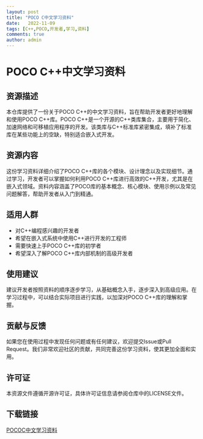 ```yaml
---
layout: post
title: "POCO C中文学习资料"
date:   2022-11-09
tags: [C++,POCO,开发者,学习,资料]
comments: true
author: admin
---
```

# POCO C++中文学习资料

## 资源描述

本仓库提供了一份关于POCO C++的中文学习资料，旨在帮助开发者更好地理解和使用POCO C++库。POCO C++是一个开源的C++类库集合，主要用于简化、加速网络和可移植应用程序的开发。该类库与C++标准库紧密集成，填补了标准库在某些功能上的空缺，特别适合嵌入式开发。

## 资源内容

这份学习资料详细介绍了POCO C++库的各个模块、设计理念以及实现细节。通过学习，开发者可以掌握如何利用POCO C++库进行高效的C++开发，尤其是在嵌入式领域。资料内容涵盖了POCO库的基本概念、核心模块、使用示例以及常见问题解答，帮助开发者从入门到精通。

## 适用人群

- 对C++编程感兴趣的开发者
- 希望在嵌入式系统中使用C++进行开发的工程师
- 需要快速上手POCO C++库的初学者
- 希望深入了解POCO C++库内部机制的高级开发者

## 使用建议

建议开发者按照资料的顺序逐步学习，从基础概念入手，逐步深入到高级应用。在学习过程中，可以结合实际项目进行实践，以加深对POCO C++库的理解和掌握。

## 贡献与反馈

如果您在使用过程中发现任何问题或有任何建议，欢迎提交Issue或Pull Request。我们非常欢迎社区的贡献，共同完善这份学习资料，使其更加全面和实用。

## 许可证

本资源文件遵循开源许可证，具体许可证信息请参阅仓库中的LICENSE文件。

## 下载链接

[POCOC中文学习资料](https://pan.quark.cn/s/51f5942f7d5a)